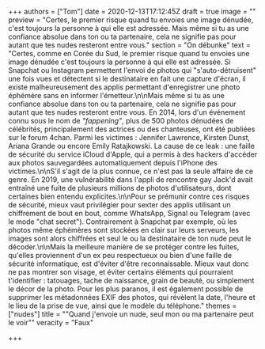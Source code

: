 +++
authors = ["Tom"]
date = 2020-12-13T17:12:45Z
draft = true
image = ""
preview = "Certes, le premier risque quand tu envoies une image dénudée, c'est toujours la personne à qui elle est adressée. Mais même si tu as une confiance absolue dans ton ou ta partenaire, cela ne signifie pas pour autant que tes nudes resteront entre vous."
section = "On débunke"
text = "Certes, comme en Corée du Sud, le premier risque quand tu envoies une image dénudée c'est toujours la personne à qui elle est adressée. Si Snapchat ou Instagram permettent l'envoi de photos qui \"s'auto-détruisent\" une fois vues et détectent si le destinataire en fait une capture d'écran, il existe malheureusement des applis permettant d'enregistrer une photo éphémère sans en informer l'émetteur.\n\nMais même si tu as une confiance absolue dans ton ou ta partenaire, cela ne signifie pas pour autant que tes nudes resteront entre vous. En 2014, lors d'un événement connu sous le nom de _\"fappening\"_, plus de 500 photos dénudées de célébrités, principalement des actrices ou des chanteuses, ont été publiées sur le forum 4chan. Parmi les victimes : Jennifer Lawrence, Kirsten Dunst, Ariana Grande ou encore Emily Ratajkowski. La cause de ce leak : une faille de sécurité du service iCloud d'Apple, qui a permis à des hackers d'accéder aux photos sauvegardées automatiquement depuis l'iPhone des victimes.\n\nS'il s'agit de la plus connue, ce n'est pas la seule affaire de ce genre. En 2019, une vulnérabilité dans l'appli de rencontre gay Jack'd avait entraîné une fuite de plusieurs millions de photos d'utilisateurs, dont certaines bien entendu explicites.\n\nPour se prémunir contre ces risques de sécurité, mieux vaut privilégier pour sexter des applis utilisant un chiffrement de bout en bout, comme WhatsApp, Signal ou Telegram (avec le mode \"chat secret\"). Contrairement à Snapchat par exemple, où les photos même éphémères sont stockées en clair sur leurs serveurs, les images sont alors chiffrées et seul le ou la destinataire de ton nude peut le décoder.\n\nMais la meilleure manière de se protéger contre les fuites, qu'elles proviennent d'un ex peu respectueux ou bien d'une faille de sécurité informatique, est d'éviter d'être reconnaissable. Mieux vaut donc ne pas montrer son visage, et éviter certains éléments qui pourraient t'identifier : tatouages, tache de naissance, grain de beauté, ou simplement le décor de la photo. Pour les plus paranos, il est également possible de supprimer les métadonnées EXIF des photos, qui révèlent la date, l'heure et le lieu de la prise de vue, ainsi que le modèle du téléphone."
themes = ["nudes"]
title = "\"Quand j'envoie un nude, seul mon ou ma partenaire peut le voir\""
veracity = "Faux"

+++
